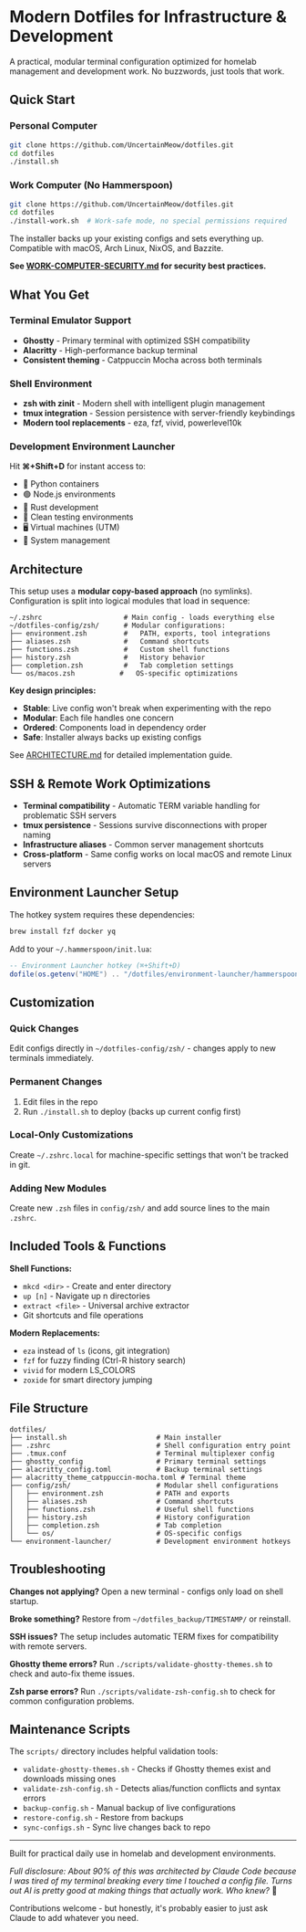 # Modern Dotfiles for Infrastructure & Development

A practical, modular terminal configuration optimized for homelab management and development work. No buzzwords, just tools that work.

## Quick Start

### Personal Computer
```bash
git clone https://github.com/UncertainMeow/dotfiles.git
cd dotfiles
./install.sh
```

### Work Computer (No Hammerspoon)
```bash
git clone https://github.com/UncertainMeow/dotfiles.git
cd dotfiles
./install-work.sh  # Work-safe mode, no special permissions required
```

The installer backs up your existing configs and sets everything up. Compatible with macOS, Arch Linux, NixOS, and Bazzite.

**See [WORK-COMPUTER-SECURITY.md](WORK-COMPUTER-SECURITY.md) for security best practices.**

## What You Get

### Terminal Emulator Support
- **Ghostty** - Primary terminal with optimized SSH compatibility
- **Alacritty** - High-performance backup terminal
- **Consistent theming** - Catppuccin Mocha across both terminals

### Shell Environment
- **zsh with zinit** - Modern shell with intelligent plugin management
- **tmux integration** - Session persistence with server-friendly keybindings
- **Modern tool replacements** - eza, fzf, vivid, powerlevel10k

### Development Environment Launcher
Hit **⌘+Shift+D** for instant access to:
- 🐍 Python containers
- 🟢 Node.js environments
- 🦀 Rust development
- 🧪 Clean testing environments
- 🖥️ Virtual machines (UTM)
- 🧹 System management

## Architecture

This setup uses a **modular copy-based approach** (no symlinks). Configuration is split into logical modules that load in sequence:

```
~/.zshrc                    # Main config - loads everything else
~/dotfiles-config/zsh/      # Modular configurations:
├── environment.zsh         #   PATH, exports, tool integrations
├── aliases.zsh             #   Command shortcuts
├── functions.zsh           #   Custom shell functions
├── history.zsh             #   History behavior
├── completion.zsh          #   Tab completion settings
└── os/macos.zsh           #   OS-specific optimizations
```

**Key design principles:**
- **Stable**: Live config won't break when experimenting with the repo
- **Modular**: Each file handles one concern
- **Ordered**: Components load in dependency order
- **Safe**: Installer always backs up existing configs

See [ARCHITECTURE.md](ARCHITECTURE.md) for detailed implementation guide.

## SSH & Remote Work Optimizations

- **Terminal compatibility** - Automatic TERM variable handling for problematic SSH servers
- **tmux persistence** - Sessions survive disconnections with proper naming
- **Infrastructure aliases** - Common server management shortcuts
- **Cross-platform** - Same config works on local macOS and remote Linux servers

## Environment Launcher Setup

The hotkey system requires these dependencies:

```bash
brew install fzf docker yq
```

Add to your `~/.hammerspoon/init.lua`:

```lua
-- Environment Launcher hotkey (⌘+Shift+D)
dofile(os.getenv("HOME") .. "/dotfiles/environment-launcher/hammerspoon-setup.lua")
```

## Customization

### Quick Changes
Edit configs directly in `~/dotfiles-config/zsh/` - changes apply to new terminals immediately.

### Permanent Changes
1. Edit files in the repo
2. Run `./install.sh` to deploy (backs up current config first)

### Local-Only Customizations
Create `~/.zshrc.local` for machine-specific settings that won't be tracked in git.

### Adding New Modules
Create new `.zsh` files in `config/zsh/` and add source lines to the main `.zshrc`.

## Included Tools & Functions

**Shell Functions:**
- `mkcd <dir>` - Create and enter directory
- `up [n]` - Navigate up n directories
- `extract <file>` - Universal archive extractor
- Git shortcuts and file operations

**Modern Replacements:**
- `eza` instead of `ls` (icons, git integration)
- `fzf` for fuzzy finding (Ctrl-R history search)
- `vivid` for modern LS_COLORS
- `zoxide` for smart directory jumping

## File Structure

```
dotfiles/
├── install.sh                      # Main installer
├── .zshrc                          # Shell configuration entry point
├── .tmux.conf                      # Terminal multiplexer config
├── ghostty_config                  # Primary terminal settings
├── alacritty_config.toml           # Backup terminal settings
├── alacritty_theme_catppuccin-mocha.toml # Terminal theme
├── config/zsh/                     # Modular shell configurations
│   ├── environment.zsh             # PATH and exports
│   ├── aliases.zsh                 # Command shortcuts
│   ├── functions.zsh               # Useful shell functions
│   ├── history.zsh                 # History configuration
│   ├── completion.zsh              # Tab completion
│   └── os/                         # OS-specific configs
└── environment-launcher/           # Development environment hotkeys
```

## Troubleshooting

**Changes not applying?** Open a new terminal - configs only load on shell startup.

**Broke something?** Restore from `~/dotfiles_backup/TIMESTAMP/` or reinstall.

**SSH issues?** The setup includes automatic TERM fixes for compatibility with remote servers.

**Ghostty theme errors?** Run `./scripts/validate-ghostty-themes.sh` to check and auto-fix theme issues.

**Zsh parse errors?** Run `./scripts/validate-zsh-config.sh` to check for common configuration problems.

## Maintenance Scripts

The `scripts/` directory includes helpful validation tools:

- `validate-ghostty-themes.sh` - Checks if Ghostty themes exist and downloads missing ones
- `validate-zsh-config.sh` - Detects alias/function conflicts and syntax errors
- `backup-config.sh` - Manual backup of live configurations
- `restore-config.sh` - Restore from backups
- `sync-configs.sh` - Sync live changes back to repo

---

Built for practical daily use in homelab and development environments.

*Full disclosure: About 90% of this was architected by Claude Code because I was tired of my terminal breaking every time I touched a config file. Turns out AI is pretty good at making things that actually work. Who knew?* 🤖

Contributions welcome - but honestly, it's probably easier to just ask Claude to add whatever you need.